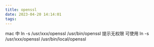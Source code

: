 ```yaml
---
title: openssl
date: 2023-04-20 14:14:01
tags:
---
```


mac 中 ln -s /usr/xxx/openssl /usr/bin/openssl 提示无权限
可使用
ln -s /usr/xxx/openssl /usr/bin/local/openssl